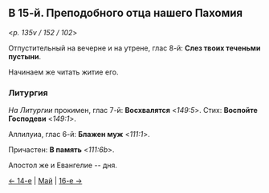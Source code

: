 
## В 15-й. Преподобного отца нашего Пахомия 

<*p. 135v / 152 / 102*>

Отпустительный на вечерне и на утрене, глас 8-й: **Слез твоих теченьми пустыни**. 

Начинаем же читать житие его. 

### Литургия

*На Литургии* прокимен, глас 7-й: **Восхвалятся** <*149:5*>. 
Стих: **Воспойте Господеви** <*149:1*>.
 
Аллилуиа, глас 6-й: **Блажен муж** <*111:1*>. 
 
Причастен: **В память** <*111:6b*>. 

Апостол же и Евангелие -- дня. 

[← 14-е](05_14_MES.ru.md) | [Май](README.md#15-й) | [16-е →](05_16_MES.ru.md)
